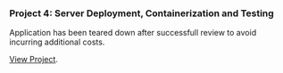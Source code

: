 ### Project 4: Server Deployment, Containerization and Testing

Application has been teared down after successfull review to avoid incurring additional costs.

[View Project](https://github.com/Thalrion/FSND-Deploy-Flask-App-to-Kubernetes-Using-EKS).